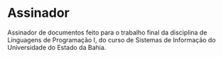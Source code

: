 # Assinador
Assinador de documentos feito para o trabalho final da disciplina de Linguagens de Programação I, do curso de Sistemas de Informação do Universidade do Estado da Bahia.
